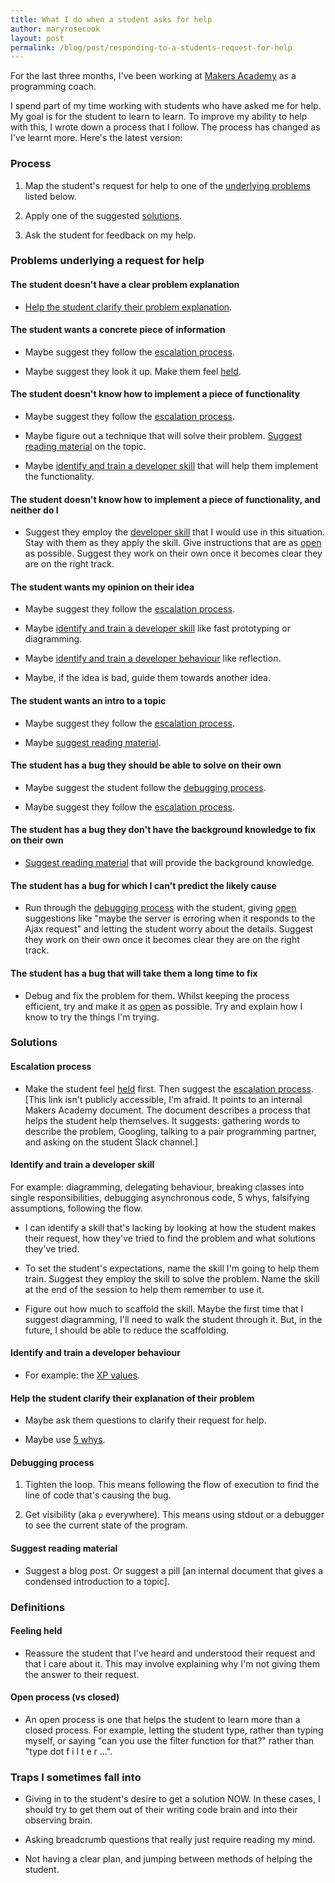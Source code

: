 ```yaml
---
title: What I do when a student asks for help
author: maryrosecook
layout: post
permalink: /blog/post/responding-to-a-students-request-for-help
---
```


For the last three months, I've been working at <a href="http://makersacademy.com">Makers Academy</a> as a programming coach.

I spend part of my time working with students who have asked me for help.  My goal is for the student to learn to learn.  To improve my ability to help with this, I wrote down a process that I follow.  The process has changed as I've learnt more.  Here's the latest version:

### Process

1. Map the student's request for help to one of the [underlying problems](#problems-underlying-a-request-for-help) listed below.

2. Apply one of the suggested [solutions](#solutions).

3. Ask the student for feedback on my help.

### Problems underlying a request for help

#### The student doesn't have a clear problem explanation

* [Help the student clarify their problem explanation](#help-the-student-clarify-their-problem-explanation).

#### The student wants a concrete piece of information

* Maybe suggest they follow the [escalation process](#escalation-process).

* Maybe suggest they look it up.  Make them feel [held](#feeling-held).

#### The student doesn't know how to implement a piece of functionality

* Maybe suggest they follow the [escalation process](#escalation-process).

* Maybe figure out a technique that will solve their problem.  [Suggest reading material](#suggest-reading-material) on the topic.

* Maybe [identify and train a developer skill](#identify-and-train-a-developer-skill) that will help them implement the functionality.

#### The student doesn't know how to implement a piece of functionality, and neither do I

* Suggest they employ the [developer skill](#identify-and-train-a-developer-skill) that I would use in this situation.  Stay with them as they apply the skill.  Give instructions that are as [open](#open-process-vs-closed) as possible.  Suggest they work on their own once it becomes clear they are on the right track.

#### The student wants my opinion on their idea

* Maybe suggest they follow the [escalation process](#escalation-process).

* Maybe [identify and train a developer skill](#identify-and-train-a-developer-skill) like fast prototyping or diagramming.

* Maybe [identify and train a developer behaviour](#identify-and-train-a-developer-behaviour) like reflection.

* Maybe, if the idea is bad, guide them towards another idea.

#### The student wants an intro to a topic

* Maybe suggest they follow the [escalation process](#escalation-process).

* Maybe [suggest reading material](#suggest-reading-material).

#### The student has a bug they should be able to solve on their own

* Maybe suggest the student follow the [debugging process](#debugging-process).

* Maybe suggest they follow the [escalation process](#escalation-process).

#### The student has a bug they don't have the background knowledge to fix on their own

* [Suggest reading material](#suggest-reading-material) that will provide the background knowledge.

#### The student has a bug for which I can't predict the likely cause

* Run through the [debugging process](#debugging-process) with the student, giving [open](#open-process-vs-closed) suggestions like "maybe the server is erroring when it responds to the Ajax request" and letting the student worry about the details.  Suggest they work on their own once it becomes clear they are on the right track.

#### The student has a bug that will take them a long time to fix

* Debug and fix the problem for them.  Whilst keeping the process efficient, try and make it as [open](#open-process-vs-closed) as possible.  Try and explain how I know to try the things I'm trying.

### Solutions

#### Escalation process

* Make the student feel [held](#feeling-held) first.  Then suggest the [escalation process](https://github.com/makersacademy/course/blob/master/pills/escalation_process.md). [This link isn't publicly accessible, I'm afraid.  It points to an internal Makers Academy document.  The document describes a process that helps the student help themselves.  It suggests: gathering words to describe the problem, Googling, talking to a pair programming partner, and asking on the student Slack channel.]

#### Identify and train a developer skill

For example: diagramming, delegating behaviour, breaking classes into single responsibilities, debugging asynchronous code, 5 whys, falsifying assumptions, following the flow.

* I can identify a skill that's lacking by looking at how the student makes their request, how they've tried to find the problem and what solutions they've tried.

* To set the student's expectations, name the skill I'm going to help them train.  Suggest they employ the skill to solve the problem.  Name the skill at the end of the session to help them remember to use it.

* Figure out how much to scaffold the skill.  Maybe the first time that I suggest diagramming, I'll need to walk the student through it.  But, in the future, I should be able to reduce the scaffolding.

#### Identify and train a developer behaviour

* For example: the [XP values](http://www.extremeprogramming.org/values.html).

#### Help the student clarify their explanation of their problem

* Maybe ask them questions to clarify their request for help.

* Maybe use [5 whys](https://en.wikipedia.org/wiki/5_Whys).

#### Debugging process

1. Tighten the loop.  This means following the flow of execution to find the line of code that's causing the bug.

2. Get visibility (aka `p` everywhere).  This means using stdout or a debugger to see the current state of the program.

#### Suggest reading material

* Suggest a blog post. Or suggest a pill [an internal document that gives a condensed introduction to a topic].

### Definitions

#### Feeling held

* Reassure the student that I've heard and understood their request and that I care about it.  This may involve explaining why I'm not giving them the answer to their request.

#### Open process (vs closed)

* An open process is one that helps the student to learn more than a closed process.  For example, letting the student type, rather than typing myself, or saying "can you use the filter function for that?" rather than "type dot f i l t e r ...".

### Traps I sometimes fall into

* Giving in to the student's desire to get a solution NOW.  In these cases, I should try to get them out of their writing code brain and into their observing brain.

* Asking breadcrumb questions that really just require reading my mind.

* Not having a clear plan, and jumping between methods of helping the student.
